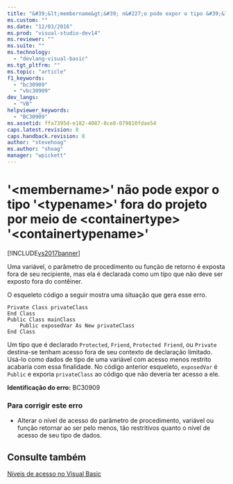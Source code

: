 ```yaml
---
title: "&#39;&lt;membername&gt;&#39; n&#227;o pode expor o tipo &#39;&lt;typename&gt;&#39; fora do projeto por meio de &lt;containertype&gt; &#39;&lt;containertypename&gt;&#39; | Microsoft Docs"
ms.custom: ""
ms.date: "12/03/2016"
ms.prod: "visual-studio-dev14"
ms.reviewer: ""
ms.suite: ""
ms.technology: 
  - "devlang-visual-basic"
ms.tgt_pltfrm: ""
ms.topic: "article"
f1_keywords: 
  - "bc30909"
  - "vbc30909"
dev_langs: 
  - "VB"
helpviewer_keywords: 
  - "BC30909"
ms.assetid: ffa7395d-e182-4087-8ce8-079810fdae54
caps.latest.revision: 8
caps.handback.revision: 8
author: "stevehoag"
ms.author: "shoag"
manager: "wpickett"
---
```

# &#39;&lt;membername&gt;&#39; n&#227;o pode expor o tipo &#39;&lt;typename&gt;&#39; fora do projeto por meio de &lt;containertype&gt; &#39;&lt;containertypename&gt;&#39;
[!INCLUDE[vs2017banner](../../../csharp/includes/vs2017banner.md)]

Uma variável, o parâmetro de procedimento ou função de retorno é exposta fora de seu recipiente, mas ela é declarada como um tipo que não deve ser exposto fora do contêiner.  
  
 O esqueleto código a seguir mostra uma situação que gera esse erro.  
  
```  
Private Class privateClass  
End Class  
Public Class mainClass  
    Public exposedVar As New privateClass  
End Class  
```  
  
 Um tipo que é declarado `Protected`, `Friend`, `Protected Friend`, ou `Private` destina\-se tenham acesso fora de seu contexto de declaração limitado.  Usá\-lo como dados de tipo de uma variável com acesso menos restrito acabaria com essa finalidade.  No código anterior esqueleto, `exposedVar` é `Public` e exporia `privateClass` ao código que não deveria ter acesso a ele.  
  
 **Identificação do erro:**  BC30909  
  
### Para corrigir este erro  
  
-   Alterar o nível de acesso do parâmetro de procedimento, variável ou função retornar ao ser pelo menos, tão restritivos quanto o nível de acesso de seu tipo de dados.  
  
## Consulte também  
 [Níveis de acesso no Visual Basic](../../../visual-basic/programming-guide/language-features/declared-elements/access-levels.md)